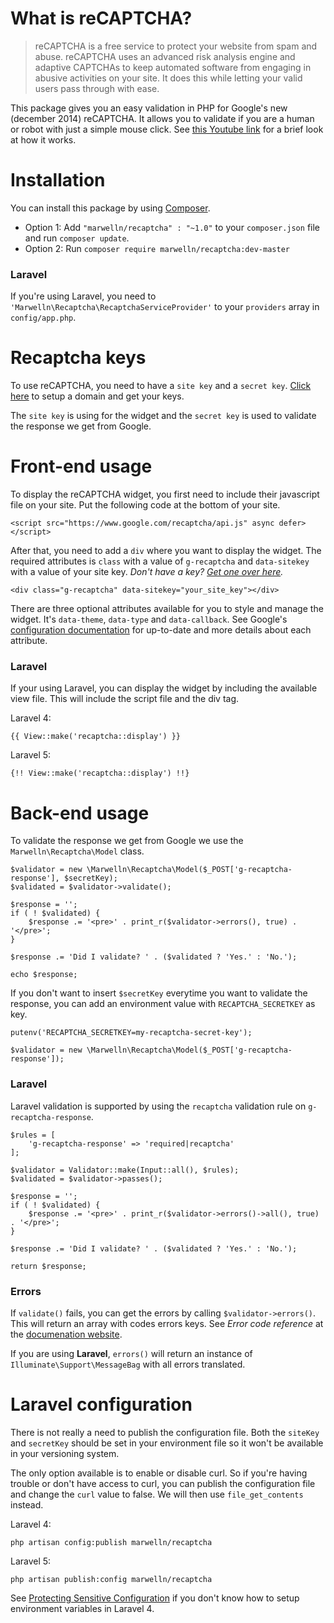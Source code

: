 What is reCAPTCHA?
=========

> reCAPTCHA is a free service to protect your website from spam and abuse. reCAPTCHA uses an advanced risk analysis engine and adaptive CAPTCHAs to keep automated software from engaging in abusive activities on your site. It does this while letting your valid users pass through with ease.

This package gives you an easy validation in PHP for Google's new (december 2014) reCAPTCHA. It allows you to validate if you are a human or robot with just a simple mouse click. See [this Youtube link](https://www.youtube.com/watch?v=jwslDn3ImM0&channel=GoogleWebmasterHelp) for a brief look at how it works.

# Installation

You can install this package by using [Composer](https://getcomposer.org/).

- Option 1: Add `"marwelln/recaptcha" : "~1.0"` to your `composer.json` file and run `composer update`.
- Option 2: Run `composer require marwelln/recaptcha:dev-master`

### Laravel

If you're using Laravel, you need to `'Marwelln\Recaptcha\RecaptchaServiceProvider'` to your `providers` array in `config/app.php`.

# Recaptcha keys

To use reCAPTCHA, you need to have a `site key` and a `secret key`. [Click here](https://www.google.com/recaptcha/admin#createsite) to setup a domain and get your keys.

The `site key` is using for the widget and the `secret key` is used to validate the response we get from Google.

# Front-end usage

To display the reCAPTCHA widget, you first need to include their javascript file on your site. Put the following code at the bottom of your site.

    <script src="https://www.google.com/recaptcha/api.js" async defer></script>

After that, you need to add a `div` where you want to display the widget. The required attributes is `class` with a value of `g-recaptcha` and `data-sitekey` with a value of your site key. _Don't have a key? [Get one over here](https://www.google.com/recaptcha/admin#createsite)._

    <div class="g-recaptcha" data-sitekey="your_site_key"></div>

There are three optional attributes available for you to style and manage the widget. It's `data-theme`, `data-type` and `data-callback`. See Google's [configuration documentation](https://developers.google.com/recaptcha/docs/display#config) for up-to-date and more details about each attribute.

### Laravel

If your using Laravel, you can display the widget by including the available view file. This will include the script file and the div tag.

Laravel 4:

    {{ View::make('recaptcha::display') }}

Laravel 5:

    {!! View::make('recaptcha::display') !!}

# Back-end usage

To validate the response we get from Google we use the `Marwelln\Recaptcha\Model` class.

    $validator = new \Marwelln\Recaptcha\Model($_POST['g-recaptcha-response'], $secretKey);
    $validated = $validator->validate();

    $response = '';
    if ( ! $validated) {
        $response .= '<pre>' . print_r($validator->errors(), true) . '</pre>';
    }

    $response .= 'Did I validate? ' . ($validated ? 'Yes.' : 'No.');

    echo $response;

If you don't want to insert `$secretKey` everytime you want to validate the response, you can add an environment value with `RECAPTCHA_SECRETKEY` as key.

    putenv('RECAPTCHA_SECRETKEY=my-recaptcha-secret-key');

    $validator = new \Marwelln\Recaptcha\Model($_POST['g-recaptcha-response']);

### Laravel

Laravel validation is supported by using the `recaptcha` validation rule on `g-recaptcha-response`.

    $rules = [
        'g-recaptcha-response' => 'required|recaptcha'
    ];

    $validator = Validator::make(Input::all(), $rules);
    $validated = $validator->passes();

    $response = '';
    if ( ! $validated) {
        $response .= '<pre>' . print_r($validator->errors()->all(), true) . '</pre>';
    }

    $response .= 'Did I validate? ' . ($validated ? 'Yes.' : 'No.');

    return $response;

### Errors

If `validate()` fails, you can get the errors by calling `$validator->errors()`. This will return an array with codes errors keys. See _Error code reference_ at the [documenation website](https://developers.google.com/recaptcha/docs/verify).

If you are using **Laravel**, `errors()` will return an instance of `Illuminate\Support\MessageBag` with all errors translated.

# Laravel configuration

There is not really a need to publish the configuration file. Both the `siteKey` and `secretKey` should be set in your environment file so it won't be available in your versioning system.

The only option available is to enable or disable curl. So if you're having trouble or don't have access to curl, you can publish the configuration file and change the `curl` value to false. We will then use `file_get_contents` instead.

Laravel 4:

    php artisan config:publish marwelln/recaptcha

Laravel 5:

    php artisan publish:config marwelln/recaptcha

See [Protecting Sensitive Configuration](http://laravel.com/docs/4.2/configuration#protecting-sensitive-configuration) if you don't know how to setup environment variables in Laravel 4.
